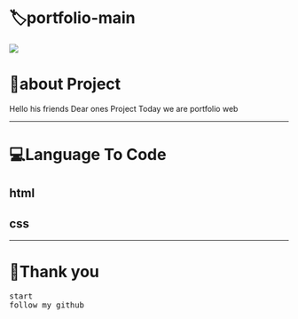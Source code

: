 <!-- Title -->
<h1>🏷portfolio-main</h1>

<img src="https://firebasestorage.googleapis.com/v0/b/github-209c5.appspot.com/o/png_20220825_130747_%D9%A0%D9%A0%D9%A0%D9%A0.png?alt=media&token=483ddb7b-b865-441b-9080-38d4e2053327">


<h1>👤about Project </h1>
<p>Hello his friends Dear ones Project Today we are portfolio web</p>
<hr>
<!-- view -->
<h1>💻Language To Code</h1>
<h2>html</h2>
<h2>css</h2>
<hr>
<h1>💖Thank you</h1>
<pre>
start
follow my github
</pre>
